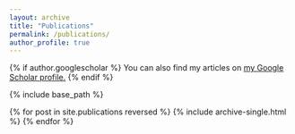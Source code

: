 ```yaml
---
layout: archive
title: "Publications"
permalink: /publications/
author_profile: true
---
```


{% if author.googlescholar %}
  You can also find my articles on <u><a href="{{author.googlescholar}}">my Google Scholar profile</a>.</u>
{% endif %}

{% include base_path %}

{% for post in site.publications reversed %}
  {% include archive-single.html %}
{% endfor %}

<!-- ## Research Publications

9. Sommerville, Parker J.W.; Li, Yilin; Don, Ban Xuan; Zhang, Yongcao; Onorato, Jonathan, W.; **Tatum, Wesley K.**; Balzer, Alex H.; Stingelin, Natalie; Patel, Shrayesh, N.; Nealey, Paul F.; Luscombe, Christine, K. Elucidating the Influence of Side-Chain Circular Distribution on the Crack Onset Strain and Hole Mobility of Near-Amorphous Indacenodithiophene Copolymers. _Marcromolecules_, 2020, 53 (17), 7511-7518.

8. **Tatum, Wesley K.**; Torrejon, Diego; O'Neil, Patrick; Onorato, Jonathan w.; Resing, Anton; Holliday, Sarah; Flagg, Lucas Q.; Ginger, David S.; Luscombe, Christine K. A Generalizable Framework for Algorithmic Interpretation of Thin Film Morphologies in Scanning Probe Images. _ACS J. Chem. Inf. and Model._, 2020, 60 (7), 33387-3397.

7. **Tatum, Wesley K.**; Resing, Anton B.; Flagg, Lucas Q.; Ginger, David S.; Luscombe, Christine K. Defect Tolerance of π-Conjugated polymers and their relevance to optoelectronic applications. _ACS Appl. Polym. Mat._, 2019, 1 (6), 1466-1475.

6. Keerthisinghe, Chanaka; Ahumada-Paras, Mareldi; Pozzo, Lilo D.; Kirschen, Daniel S.; Pontes, Hugo; **Tatum, Wesley K.**; Matos, Marvi A. PV-Battery Systems for Critical Loads During Emergencies. _IEEE Power and Energy_, 2019, 17, 1, 82-92.

5. Shi, Qinqin; **Tatum, Wesley K.**; Zhang, Junxiang; Scott, Colleen; Luscombe, Christine K; Marder, Seth R.; Blakely, Simon B. The Direct Arylation Polymerization (DArP) of Well‐Defined Alternating Copolymers Based On 5,6‐Dicyano[2,1,3]benzothiadiazole (DCBT). _Asian J. of Org. Chem._, 2018, 7 (7), 1419-1425.

4. **Tatum, Wesley K.**; Luscombe, Christine K. π-Conjugated polymer nanowires: advances and perspectives towards effective commercial implementation. _Polym. J._, 2018, 50 (8), 659-669.

3. Li, Yilin; **Tatum, Wesley K.**; Onorato, Jonathan W.; Zhang, Yongcao; Luscombe, Christine K. Low elastic modulus and high charge mobility of low-crystallinity indacenodithiophene-based semiconducting polymers for potential applications in stretchable electronics. _Macromolecules_, 2018, 51 (16), 6352-6358.

2. Xi, Yuyin; Li, David S.; Newbloom, Greg M.; **Tatum, Wesley K.**; O'Donnell, Matthew; Luscombe, Christine K.; Pozzo, Lilo D. Sonocrystallization of conjugated polymers with ultrasound fields. _Soft Matter_, 2018, 14 (24), 4963-4976.

1. Li, Yilin; **Tatum, Wesley K.**; Onorato, Jonathan W.; Barajas, Sierra D.; Yang, Yun Y.; Luscombe, Christine K. An indacenodithiophene-based semiconducting polymer with high ductility for stretchable organic electronics. _Polym. Chem._ 2017, 8 (34), 5185-5193.


## White Papers

Haydon, Ian; Herpoldt, Karla-Louise; Hosseinzadeh, Parisa; Kang, Christine; Kang, Lauren J.; Montoni, Nicholas P.; **Tatum, Wesley K.** Workforce diversity: Strategies for cultivating inclusion in research. _Inside eLife_, 2018, [Article link](https://elifesciences.org/inside-elife/8a24d01a/workforce-diversity-strategies-for-cultivating-inclusion-in-research)

## Dissertation

**Tatum, Wesley K.** Establishing Quantitative Relationships Between Composition, Morphology, and Performance in Polymer Electronics. 2020, [Link to Dissertation](https://digital.lib.washington.edu/researchworks/handle/1773/46501) -->